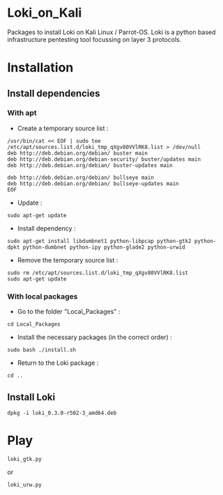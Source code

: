 # Loki_on_Kali
Packages to install Loki on Kali Linux / Parrot-OS. Loki is a python based infrastructure pentesting tool focussing on layer 3 protocols.

# Installation

## Install dependencies

### With apt

* Create a temporary source list :
```
/usr/bin/cat << EOF | sudo tee /etc/apt/sources.list.d/loki_tmp_qXgv80VVlRK8.list > /dev/null
deb http://deb.debian.org/debian/ buster main
deb http://deb.debian.org/debian-security/ buster/updates main
deb http://deb.debian.org/debian/ buster-updates main

deb http://deb.debian.org/debian/ bullseye main
deb http://deb.debian.org/debian/ bullseye-updates main
EOF
```

* Update :

`sudo apt-get update`

* Install dependency :

`sudo apt-get install libdumbnet1 python-libpcap python-gtk2 python-dpkt python-dumbnet python-ipy python-glade2 python-urwid`

* Remove the temporary source list :

```
sudo rm /etc/apt/sources.list.d/loki_tmp_qXgv80VVlRK8.list
sudo apt-get update
```

### With local packages

* Go to the folder "Local_Packages" :

`cd Local_Packages`

* Install the necessary packages (in the correct order) :

`sudo bash ./install.sh`

* Return to the Loki package :

```
cd ..
```

## Install Loki
`dpkg -i loki_0.3.0-r502-3_amd64.deb`

# Play
```
loki_gtk.py
```
or
```
loki_urw.py
```
